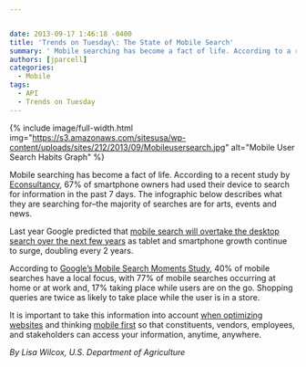 ```yaml
---


date: 2013-09-17 1:46:18 -0400
title: 'Trends on Tuesday\: The State of Mobile Search'
summary: ' Mobile searching has become a fact of life. According to a recent study by Econsultancy, 67% of smartphone owners had used their device to search for information in the past 7 days. The infographic below describes what they are searching for&amp;#8211;the majority of searches are for arts,'
authors: [jparcell]
categories:
  - Mobile
tags:
  - API
  - Trends on Tuesday
---
```


{% include image/full-width.html img="https://s3.amazonaws.com/sitesusa/wp-content/uploads/sites/212/2013/09/Mobileusersearch.jpg" alt="Mobile User Search Habits Graph" %}


Mobile searching has become a fact of life. According to a recent study by [Econsultancy](http://econsultancy.com/us/blog/63230-30-compelling-mobile-search-statistics), 67% of smartphone owners had used their device to search for information in the past 7 days. The infographic below describes what they are searching for&#8211;the majority of searches are for arts, events and news.

Last year Google predicted that [mobile search will overtake the desktop search over the next few years](http://econsultancy.com/us/nma-archive/61724-mobile-search-will-top-desktop-in-next-few-years-says-google-s-carrington) as tablet and smartphone growth continue to surge, doubling every 2 years.

According to [Google&#8217;s Mobile Search Moments Study](http://www.google.com/think/research-studies/creating-moments-that-matter.html), 40% of mobile searches have a local focus, with 77% of mobile searches occurring at home or at work and, 17% taking place while users are on the go. Shopping queries are twice as likely to take place while the user is in a store.

It is important to take this information into account [when optimizing websites](https://www.WHATEVER/2013/08/27/trends-on-tuesday-why-you-should-be-accessible-on-mobile/ "Trends on Tuesday: Why You Should Be Accessible on Mobile") and thinking [mobile first](https://www.WHATEVER/2013/09/30/mobile-first/ "Mobile First") so that constituents, vendors, employees, and stakeholders can access your information, anytime, anywhere.

_By Lisa Wilcox, U.S. Department of Agriculture_
